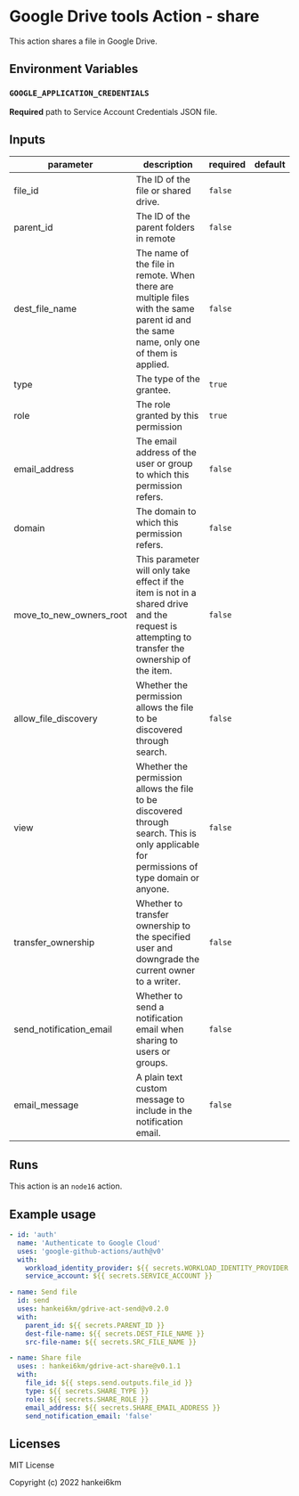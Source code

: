 # Google Drive tools Action - share

This action shares a file in Google Drive.

## Environment Variables

### `GOOGLE_APPLICATION_CREDENTIALS`

**Required** path to Service Account Credentials JSON file.



## Inputs

| parameter | description | required | default |
| - | - | - | - |
| file_id | The ID of the file or shared drive. | `false` |  |
| parent_id | The ID of the parent folders in remote | `false` |  |
| dest_file_name | The name of the file in remote. When there are multiple files with the same parent id and the same name, only one of them is applied. | `false` |  |
| type | The type of the grantee. | `true` |  |
| role | The role granted by this permission | `true` |  |
| email_address | The email address of the user or group to which this permission refers. | `false` |  |
| domain | The domain to which this permission refers.	 | `false` |  |
| move_to_new_owners_root | This parameter will only take effect if the item is not in a shared drive and the request is attempting to transfer the ownership of the item. | `false` |  |
| allow_file_discovery | Whether the permission allows the file to be discovered through search. | `false` |  |
| view | Whether the permission allows the file to be discovered through search. This is only applicable for permissions of type domain or anyone. | `false` |  |
| transfer_ownership | Whether to transfer ownership to the specified user and downgrade the current owner to a writer. | `false` |  |
| send_notification_email | Whether to send a notification email when sharing to users or groups. | `false` |  |
| email_message | A plain text custom message to include in the notification email. | `false` |  |


## Runs

This action is an `node16` action.



## Example usage

```yaml
- id: 'auth'
  name: 'Authenticate to Google Cloud'
  uses: 'google-github-actions/auth@v0'
  with:
    workload_identity_provider: ${{ secrets.WORKLOAD_IDENTITY_PROVIDER }}
    service_account: ${{ secrets.SERVICE_ACCOUNT }}

- name: Send file
  id: send
  uses: hankei6km/gdrive-act-send@v0.2.0
  with:
    parent_id: ${{ secrets.PARENT_ID }}
    dest-file-name: ${{ secrets.DEST_FILE_NAME }}
    src-file-name: ${{ secrets.SRC_FILE_NAME }}

- name: Share file
  uses: : hankei6km/gdrive-act-share@v0.1.1
  with:
    file_id: ${{ steps.send.outputs.file_id }}
    type: ${{ secrets.SHARE_TYPE }}
    role: ${{ secrets.SHARE_ROLE }}
    email_address: ${{ secrets.SHARE_EMAIL_ADDRESS }}
    send_notification_email: 'false'
```

## Licenses

MIT License

Copyright (c) 2022 hankei6km
